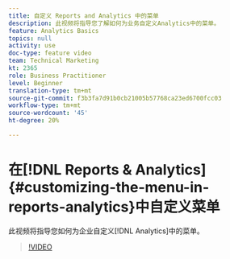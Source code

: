 ```yaml
---
title: 自定义 Reports and Analytics 中的菜单
description: 此视频将指导您了解如何为业务自定义Analytics中的菜单。
feature: Analytics Basics
topics: null
activity: use
doc-type: feature video
team: Technical Marketing
kt: 2365
role: Business Practitioner
level: Beginner
translation-type: tm+mt
source-git-commit: f3b3fa7d91b0cb21005b57768ca23ed6700fcc03
workflow-type: tm+mt
source-wordcount: '45'
ht-degree: 20%

---
```



# 在[!DNL Reports & Analytics] {#customizing-the-menu-in-reports-analytics}中自定义菜单

此视频将指导您如何为企业自定义[!DNL Analytics]中的菜单。

>[!VIDEO](https://video.tv.adobe.com/v/25457/?quality=12)
